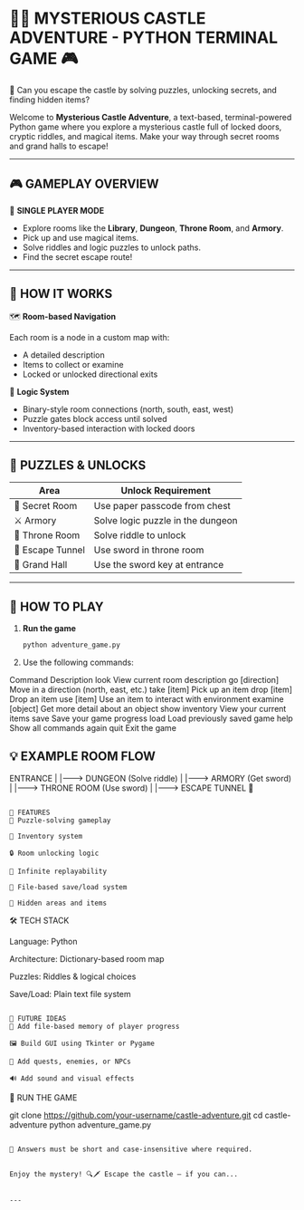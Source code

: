 # 🏰🐉 MYSTERIOUS CASTLE ADVENTURE - PYTHON TERMINAL GAME 🎮

💫 Can you escape the castle by solving puzzles, unlocking secrets, and finding hidden items?

Welcome to **Mysterious Castle Adventure**, a text-based, terminal-powered Python game where you explore a mysterious castle full of locked doors, cryptic riddles, and magical items. Make your way through secret rooms and grand halls to escape!

---

## 🎮 GAMEPLAY OVERVIEW

🧍 **SINGLE PLAYER MODE**

- Explore rooms like the **Library**, **Dungeon**, **Throne Room**, and **Armory**.
- Pick up and use magical items.
- Solve riddles and logic puzzles to unlock paths.
- Find the secret escape route!

---

## 🌳 HOW IT WORKS

🗺️ **Room-based Navigation**

Each room is a node in a custom map with:

- A detailed description
- Items to collect or examine
- Locked or unlocked directional exits

🧠 **Logic System**

- Binary-style room connections (north, south, east, west)
- Puzzle gates block access until solved
- Inventory-based interaction with locked doors

---

## 🧩 PUZZLES & UNLOCKS

| Area             | Unlock Requirement                  |
|------------------|--------------------------------------|
| 🔐 Secret Room    | Use paper passcode from chest        |
| ⚔️ Armory         | Solve logic puzzle in the dungeon    |
| 👑 Throne Room    | Solve riddle to unlock               |
| 🚪 Escape Tunnel  | Use sword in throne room             |
| 🚪 Grand Hall     | Use the sword key at entrance        |

---

## 📜 HOW TO PLAY

1. **Run the game**
   ```bash
   python adventure_game.py

   ```

2. Use the following commands:

Command	Description
look	View current room description
go [direction]	Move in a direction (north, east, etc.)
take [item]	Pick up an item
drop [item]	Drop an item
use [item]	Use an item to interact with environment
examine [object]	Get more detail about an object
show inventory	View your current items
save	Save your game progress
load	Load previously saved game
help	Show all commands again
quit	Exit the game

## 💡 EXAMPLE ROOM FLOW

ENTRANCE
 |
 |---> DUNGEON (Solve riddle)
       |
       |---> ARMORY (Get sword)
               |
               |---> THRONE ROOM (Use sword)
                       |
                       |---> ESCAPE TUNNEL 🚪


  ```

💾 FEATURES
🧠 Puzzle-solving gameplay

🧳 Inventory system

🔒 Room unlocking logic

🔁 Infinite replayability

💾 File-based save/load system

🧱 Hidden areas and items

  ```

🛠️ TECH STACK

Language: Python

Architecture: Dictionary-based room map

Puzzles: Riddles & logical choices

Save/Load: Plain text file system

  ```

🧠 FUTURE IDEAS
🔐 Add file-based memory of player progress

🖼️ Build GUI using Tkinter or Pygame

📜 Add quests, enemies, or NPCs

🔊 Add sound and visual effects

  ```

🚀 RUN THE GAME

git clone https://github.com/your-username/castle-adventure.git
cd castle-adventure
python adventure_game.py

  ```

📝 Answers must be short and case-insensitive where required.


Enjoy the mystery! 🔍🗡️ Escape the castle — if you can...


---
